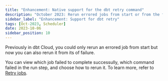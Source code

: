 ```yaml
---
title: "Enhancement: Native support for the dbt retry command"
description: "October 2023: Rerun errored jobs from start or from the failure point"
sidebar_label: "Enhancement: Support for dbt retry"
tags: [Oct-2023, Scheduler]
date: 2023-10-06
sidebar_position: 10
---
```


Previously in dbt Cloud, you could only rerun an errored job from start but now you can also rerun it from its of failure. 

You can view which job failed to complete successully, which command failed in the run step, and choose how to rerun it. To learn more, refer to [Retry jobs](/docs/deploy/retry-jobs).


<Lightbox src="/img/docs/deploy/native-retry.gif" width="70%" title="Example of the Rerun options in dbt Cloud"/>
